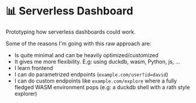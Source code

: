 # 📊 Serverless Dashboard

Prototyping how serverless dashboards could work.

Some of the reasons I'm going with this raw approach are:

- Is quite minimal and can be heavily optimized/customized
- It gives me more flexibility. E.g: using duckdb, wasm, Python, js, ...
- I learn frontend
- I can do parametrized endpoints (`example.com/user?id=david`)
- I can do custom endpoints like `example.com/explore` where a fully fledged WASM environment pops (e.g: a duckdb shell with a rath style explorer)
